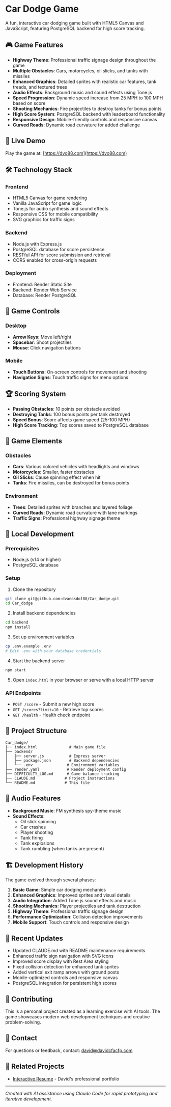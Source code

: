 # Car Dodge Game

A fun, interactive car dodging game built with HTML5 Canvas and JavaScript, featuring PostgreSQL backend for high score tracking.

## 🎮 Game Features

- **Highway Theme**: Professional traffic signage design throughout the game
- **Multiple Obstacles**: Cars, motorcycles, oil slicks, and tanks with missiles
- **Enhanced Graphics**: Detailed sprites with realistic car features, tank treads, and textured trees
- **Audio Effects**: Background music and sound effects using Tone.js
- **Speed Progression**: Dynamic speed increase from 25 MPH to 100 MPH based on score
- **Shooting Mechanics**: Fire projectiles to destroy tanks for bonus points
- **High Score System**: PostgreSQL backend with leaderboard functionality
- **Responsive Design**: Mobile-friendly controls and responsive canvas
- **Curved Roads**: Dynamic road curvature for added challenge

## 🚀 Live Demo

Play the game at: [https://dvo88.com](https://dvo88.com)

## 🛠 Technology Stack

### Frontend
- HTML5 Canvas for game rendering
- Vanilla JavaScript for game logic
- Tone.js for audio synthesis and sound effects
- Responsive CSS for mobile compatibility
- SVG graphics for traffic signs

### Backend
- Node.js with Express.js
- PostgreSQL database for score persistence
- RESTful API for score submission and retrieval
- CORS enabled for cross-origin requests

### Deployment
- Frontend: Render Static Site
- Backend: Render Web Service
- Database: Render PostgreSQL

## 🎯 Game Controls

### Desktop
- **Arrow Keys**: Move left/right
- **Spacebar**: Shoot projectiles
- **Mouse**: Click navigation buttons

### Mobile
- **Touch Buttons**: On-screen controls for movement and shooting
- **Navigation Signs**: Touch traffic signs for menu options

## 🏆 Scoring System

- **Passing Obstacles**: 10 points per obstacle avoided
- **Destroying Tanks**: 100 bonus points per tank destroyed
- **Speed Bonus**: Score affects game speed (25-100 MPH)
- **High Score Tracking**: Top scores saved to PostgreSQL database

## 🎨 Game Elements

### Obstacles
- **Cars**: Various colored vehicles with headlights and windows
- **Motorcycles**: Smaller, faster obstacles
- **Oil Slicks**: Cause spinning effect when hit
- **Tanks**: Fire missiles, can be destroyed for bonus points

### Environment
- **Trees**: Detailed sprites with branches and layered foliage
- **Curved Roads**: Dynamic road curvature with lane markings
- **Traffic Signs**: Professional highway signage theme

## 🔧 Local Development

### Prerequisites
- Node.js (v14 or higher)
- PostgreSQL database

### Setup
1. Clone the repository
```bash
git clone git@github.com:dvanosdol88/Car_dodge.git
cd Car_dodge
```

2. Install backend dependencies
```bash
cd backend
npm install
```

3. Set up environment variables
```bash
cp .env.example .env
# Edit .env with your database credentials
```

4. Start the backend server
```bash
npm start
```

5. Open `index.html` in your browser or serve with a local HTTP server

### API Endpoints

- `POST /score` - Submit a new high score
- `GET /scores?limit=10` - Retrieve top scores
- `GET /health` - Health check endpoint

## 📁 Project Structure

```
Car_dodge/
├── index.html              # Main game file
├── backend/
│   ├── server.js           # Express server
│   ├── package.json        # Backend dependencies
│   └── .env               # Environment variables
├── render.yaml            # Render deployment config
├── DIFFICULTY_LOG.md      # Game balance tracking
├── CLAUDE.md             # Project instructions
└── README.md             # This file
```

## 🎵 Audio Features

- **Background Music**: FM synthesis spy-theme music
- **Sound Effects**: 
  - Oil slick spinning
  - Car crashes
  - Player shooting
  - Tank firing
  - Tank explosions
  - Tank rumbling (when tanks are present)

## 🏗 Development History

The game evolved through several phases:
1. **Basic Game**: Simple car dodging mechanics
2. **Enhanced Graphics**: Improved sprites and visual details
3. **Audio Integration**: Added Tone.js sound effects and music
4. **Shooting Mechanics**: Player projectiles and tank destruction
5. **Highway Theme**: Professional traffic signage design
6. **Performance Optimization**: Collision detection improvements
7. **Mobile Support**: Touch controls and responsive design

## 🔄 Recent Updates

- Updated CLAUDE.md with README maintenance requirements
- Enhanced traffic sign navigation with SVG icons
- Improved score display with Rest Area styling
- Fixed collision detection for enhanced tank sprites
- Added vertical exit ramp arrows with ground posts
- Mobile-optimized controls and responsive canvas
- PostgreSQL integration for persistent high scores

## 🤝 Contributing

This is a personal project created as a learning exercise with AI tools. The game showcases modern web development techniques and creative problem-solving.

## 📧 Contact

For questions or feedback, contact: david@davidcfacfp.com

## 🔗 Related Projects

- [Interactive Resume](https://github.com/dvanosdol88/interactive_resume) - David's professional portfolio

---

*Created with AI assistance using Claude Code for rapid prototyping and iterative development.*
